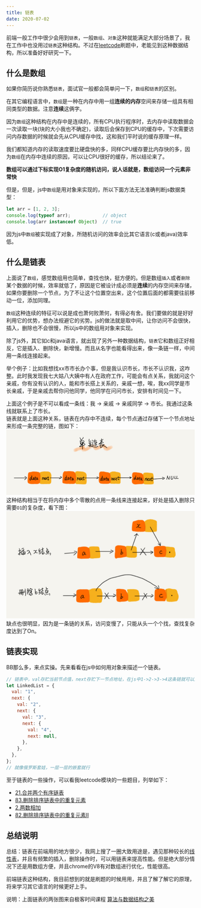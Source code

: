 ```yaml
---
title: 链表
date: 2020-07-02
---
```

前端一般工作中很少会用到`链表`，一般`数组`、`对象`这种就能满足大部分场景了，我在工作中也没用过`链表`这种结构。不过在[leetcode](../../leetcode)刷题中，老能见到这种数据结构，所以准备好好研究一下。

## 什么是数组
如果你简历说你熟悉`链表`，面试官一般都会简单问一下，`数组`和`链表`的区别。

在其它编程语言中，`数组`是一种在内存中用一组**连续的内存**空间来存储一组具有相同类型的数据。注意**连续**这俩字。

因为`数组`这种结构在内存中是连续的，所有CPU执行程序时，去内存中读取数据会一次读取一块(块的大小我也不确定)，读取后会保存到CPU的缓存中，下次需要访问内存数据的时候就会先从CPU缓存中找，这和我们平时说的缓存原理一样。

我们都知道内存的读取速度要比硬盘快的多，同样CPU缓存要比内存快的多，因为`数组`在内存中连续的原因，可以让CPU很好的缓存，所以结论来了。

**数组可以通过下标实现O1复杂度的随机访问，说人话就是，数组访问一个元素非常快**

但是，但是，js中`数组`是用对象来实现的，所以下面方法无法准确判断js数据类型：
```js
let arr = [1, 2, 3];
console.log(typeof arr);            // object
console.log(arr instanceof Object)  // true
```
因为js中`数组`被实现成了对象，所随机访问的效率会比其它语言(c或者java)效率低。

## 什么是链表
上面说了`数组`，感觉数组用也简单，查找也快，挺方便的。但是数组`插入`或者`删除`某个数据的时候，效率就低了，原因是它被设计成必须是**连续**的内存空间来存储，如果你要删除一个节点，为了不让这个位置空出来，这个位置后面的都需要往前移动一位，添加同理。

`数组`这种连续的特征可以说是成也萧何败萧何，有得必有舍。我们要做的就是好好利用它的优势，想办法规避它的劣势。js的做法就是取中间，让你访问不会很快，插入，删除也不会很慢，所以js中的数组用对象来实现。

除了js外，其它如c和java语言，就出现了另外一种数据结构，`链表`它和数组正好相反，它是插入、删除快，新增慢。而且从名字也能看得出来，像一条链一样，中间用一条线连接起来。

举个例子：比如我想找xx市市长办个事，但是我认识市长，市长不认识我，这咋整。此时我发现我七大姑八大姨中有人在政府工作，可能会有点关系，我就问这个亲戚，你有没有认识的人，能和市长搭上关系的，亲戚一想，唉，我xx同学是市长亲戚，于是亲戚去帮你问他同学，他同学在问问市长，安排有时间见一下。

上面这个例子是不可以看成一条线：我 -> 亲戚 -> 亲戚同学 -> 市长。我通过这条线就联系上了市长。<br/>
链表就是上面这种关系，链表在内存中不连续，每个节点通过存储下一个节点地址来形成一条完整的链，图如下：
![单链表](../images/ds/list1.jpg)
这种结构相当于在将内存中多个零散的点用一条线来连接起来，好处是插入删除只需要`O1`的复杂度，看下图：
![单链表插入](../images/ds/list2.jpg)
缺点也很明显，因为是一条链的关系，访问变慢了，只能从头一个个找，查找复杂度达到了On。

## 链表实现
BB那么多，来点实操。先来看看在js中如何用对象来描述一个链表。
```js
// 链表中，val存贮当前节点值，next存贮下一节点地址，在js中1->2->3->4这条链就可以用如下结构表示
let LinkedList = {
  val: "1",
  next: {
    val: "2",
    next: {
      val: "3",
      next: {
        val: "4",
        next: null,
      },
    },
  },
};
// 就像俄罗斯套娃，一层一层的嵌套就行
```
至于链表的一些操作，可以看我leetcode模块的一些题目，列举如下：<br />
- [21.合并两个有序链表](../../leetcode/docs/21.合并两个有序链表)
- [83.删除排序链表中的重复元素](../../leetcode/docs/83.删除排序链表中的重复元素)
- [2.两数相加](../../leetcode/docs/2.两数相加)
- [82.删除排序链表中的重复元素II](../../leetcode/docs/82.删除排序链表中的重复元素II)

## 总结说明
总结：链表在前端用的地方很少，我网上搜了一圈大致用途是，遇见那种较长的[线性表](https://zh.wikipedia.org/wiki/%E7%BA%BF%E6%80%A7%E8%A1%A8)，并且有频繁的插入，删除操作时，可以用链表来提高性能。但是绝大部分情况下还是用数组方便，并且chrome的V8有对数组进行优化，性能很高。

前端链表这种结构，我目前想到的就是刷题的时候用用，并且了解了解它的原理，将来学习其它语言的时候更好上手。

说明：上面链表的两张图来自极客时间课程
[算法与数据结构之美](https://time.geekbang.org/column/intro/100017301)